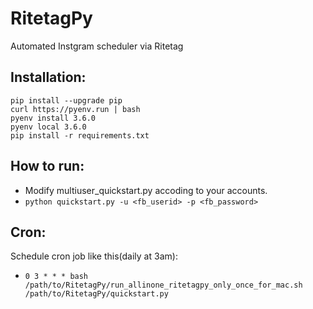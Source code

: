 # RitetagPy
Automated Instgram scheduler via Ritetag

## Installation:

```
pip install --upgrade pip
curl https://pyenv.run | bash
pyenv install 3.6.0
pyenv local 3.6.0
pip install -r requirements.txt
```
 
## How to run:

- Modify multiuser_quickstart.py accoding to your accounts.
- `python quickstart.py -u <fb_userid> -p <fb_password>`

## Cron:

Schedule cron job like this(daily at 3am):

- `0 3 * * * bash /path/to/RitetagPy/run_allinone_ritetagpy_only_once_for_mac.sh /path/to/RitetagPy/quickstart.py`
